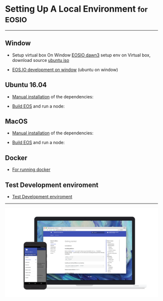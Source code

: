 # Setting Up A Local Environment <small>for EOSIO</small>

---

## Window

* Setup virtual box On Window [EOSIO dawn3][1] setup env on Virtual box, download source [ubuntu iso][2]

* [EOS.IO development on window][3] (ubuntu on window)


## Ubuntu 16.04

* [Manual installation][4] of the dependencies:

* [Build EOS][5] and run a node:


## MacOS

* [Manual installation][6] of the dependencies:

* [Build EOS][7] and run a node:


## Docker

* [For running docker][8]

## Test Development enviroment

* [Test Development enviroment][9]

---

[![Material for MkDocs](assets/images/material.png)](assets/images/material.png)

  [1]: https://www.youtube.com/watch?v=glB6UPHo1rA
  [2]: http://releases.ubuntu.com/16.04.4/
  [3]: https://goo.gl/SmRHWR
  [4]: https://github.com/EOSIO/eos/wiki/Local-Environment#manualdepubuntu
  [5]: https://github.com/EOSIO/eos/wiki/Local-Environment#2-building-eosio
  [6]: https://github.com/EOSIO/eos/wiki/Local-Environment#manualdepmacos
  [7]: https://github.com/EOSIO/eos/wiki/Local-Environment#2-building-eosio
  [8]: https://github.com/EOSIO/eos/wiki/Local-Environment#3-docker
  [9]: https://github.com/EOSIO/eos/wiki/Tutorial-Getting-Started-With-Contracts



